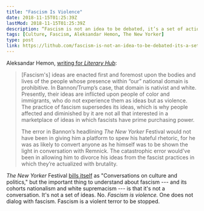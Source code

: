 ```yaml
---
title: "Fascism Is Violence"
date: 2018-11-15T01:25:39Z
lastMod: 2018-11-15T01:25:39Z
description: “Fascism is not an idea to be debated, it’s a set of actions to fight”
tags: [Culture, Fascism, Aleksandar Hemon, The New Yorker]
type: post
link: https://lithub.com/fascism-is-not-an-idea-to-be-debated-its-a-set-of-actions-to-fight/
---
```


Aleksandar Hemon, [writing for *Literary Hub*]:

> \[Fascism's\] ideas are enacted first and foremost upon the bodies
> and lives of the people whose presence within “our” national domain
> is prohibitive. In Bannon/Trump’s case, that domain is nativist and
> white. Presently, their ideas are inflicted upon people of color and
> immigrants, who do not experience them as ideas but as violence. The
> practice of fascism supersedes its ideas, which is why people affected
> and diminished by it are not all that interested in a marketplace of
> ideas in which fascists have prime purchasing power.
>
> The error in Bannon’s headlining *The New Yorker* Festival would not
> have been in giving him a platform to spew his hateful rhetoric, for
> he was as likely to convert anyone as he himself was to be shown the
> light in conversation with Remnick. The catastrophic error would’ve
> been in allowing him to divorce his ideas from the fascist practices
> in which they’re actualized with brutality.

*The New Yorker* Festival [bills itself] as "Conversations on culture and
politics," but the important thing to understand about fascism --- and its
cohorts nationalism and white supremacism --- is that it's not a conversation.
It's not a set of ideas. No. *Fascism is violence.* One does not dialog with
fascism. Fascism is a violent terror to be stopped.

  [writing for *Literary Hub*]: 
    https://lithub.com/fascism-is-not-an-idea-to-be-debated-its-a-set-of-actions-to-fight/
	"Fascism is Not an Idea to Be Debated, It’s a Set of Actions to Fight"
  [bills itself]: https://video.newyorker.com/series/the-new-yorker-festival